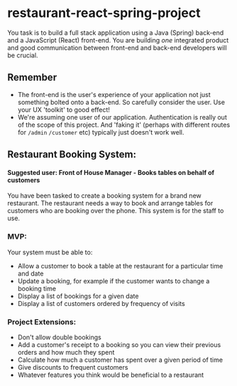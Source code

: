 # restaurant-react-spring-project

You task is to build a full stack application using a Java (Spring) back-end and a JavaScript (React) front-end. You are building *one* integrated product and good communication between front-end and back-end developers will be crucial.

## Remember

- The front-end is the user's experience of your application not just something bolted onto a back-end. So carefully consider the user. Use your UX 'toolkit' to good effect!
- We're assuming one user of our application. Authentication is really out of the scope of this project. And 'faking it' (perhaps with different routes for `/admin` `/customer` etc) typically just doesn't work well. 

## Restaurant Booking System:

#### Suggested user: Front of House Manager - Books tables on behalf of customers

You have been tasked to create a booking system for a brand new restaurant. The restaurant needs a way to book and arrange tables for customers who are booking over the phone. This system is for the staff to use.

### MVP:

Your system must be able to:

* Allow a customer to book a table at the restaurant for a particular time and date
* Update a booking, for example if the customer wants to change a booking time
* Display a list of bookings for a given date
* Display a list of customers ordered by frequency of visits

### Project Extensions:

* Don't allow double bookings
* Add a customer's receipt to a booking so you can view their previous orders and how much they spent
* Calculate how much a customer has spent over a given period of time
* Give discounts to frequent customers
* Whatever features you think would be beneficial to a restaurant
